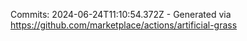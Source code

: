 Commits: 2024-06-24T11:10:54.372Z - Generated via https://github.com/marketplace/actions/artificial-grass
<br>
